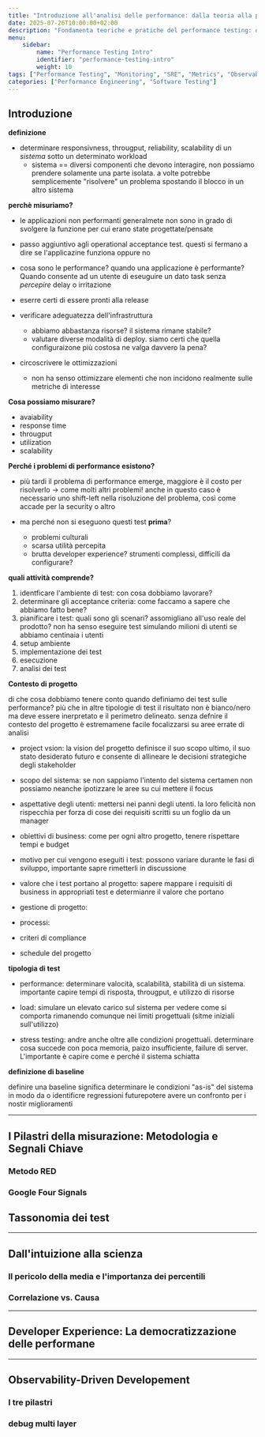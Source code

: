 ```yaml
---
title: "Introduzione all'analisi delle performance: dalla teoria alla pratica"
date: 2025-07-26T10:00:00+02:00
description: "Fondamenta teoriche e pratiche del performance testing: dalle metriche RED ai percentili, una guida completa per iniziare"
menu:
    sidebar:
        name: "Performance Testing Intro"
        identifier: "performance-testing-intro"
        weight: 10
tags: ["Performance Testing", "Monitoring", "SRE", "Metrics", "Observability"]
categories: ["Performance Engineering", "Software Testing"]
---
```


## Introduzione

__definizione__

- determinare responsivness, througput, reliability, scalability di un _sistema_ sotto un determinato workload
    - sistema == diversi componenti che devono interagire, non possiamo prendere solamente una parte isolata. a volte potrebbe semplicemente "risolvere" un problema spostando il blocco in un altro sistema

__perchè misuriamo?__

- le applicazioni non performanti generalmete non sono in grado di svolgere la funzione per cui erano state progettate/pensate

- passo aggiuntivo agli operational acceptance test. questi si fermano a dire se l'applicazine funziona oppure no

- cosa sono le performance? quando una applicazione è performante? Quando consente ad un utente di eseuguire un dato task senza _percepire_ delay o irritazione

- eserre certi di essere pronti alla release

- verificare adeguatezza dell'infrastruttura
    - abbiamo abbastanza risorse? il sistema rimane stabile?
    - valutare diverse modalità di deploy. siamo certi che quella configuraizone più costosa ne valga davvero la pena?

- circoscrivere le ottimizzazioni
    - non ha senso ottimizzare elementi che non incidono realmente sulle metriche di interesse

__Cosa possiamo misurare?__
- avaiability
- response time
- througput
- utilization
- scalability

__Perché i problemi di performance esistono?__

- più tardi il problema di performance emerge, maggiore è il costo per risolverlo -> come molti altri problemi! anche in questo caso è necessario uno shift-left nella risoluzione del problema, così come accade per la security o altro

- ma perché non si eseguono questi test __prima__?
    - problemi culturali
    - scarsa utilità percepita
    - brutta developer experience? strumenti complessi, difficili da configurare?

__quali attività comprende?__

1. identficare l'ambiente di test: con cosa dobbiamo lavorare?
2. determinare gli acceptance criteria: come faccamo a sapere che abbiamo fatto bene?
3. pianificare i test: quali sono gli scenari? assomigliano all'uso reale del prodotto? non ha senso eseguire test simulando milioni di utenti se abbiamo centinaia i utenti
4. setup ambiente
5.  implementazione dei test
6. esecuzione
7. analisi dei test


__Contesto di progetto__

di che cosa dobbiamo tenere conto quando definiamo dei test sulle performance? più che in altre tipologie di test il risultato non è bianco/nero ma deve essere inerpretato e il perimetro delineato. senza defnire il contesto del progetto è estremamene facile focalizzarsi su aree errate di analisi

- project vsion: la vision del progetto definisce il suo scopo ultimo, il suo stato desiderato futuro e consente di allineare le decisioni strategiche degli stakeholder

- scopo del sistema: se non sappiamo l'intento del sistema certamen non possiamo neanche ipotizzare le aree su cui mettere il focus

- aspettative degli utenti: mettersi nei panni degli utenti. la loro felicità non rispecchia per forza di cose dei requisiti scritti su un foglio da un manager

- obiettivi di business: come per ogni altro progetto, tenere rispettare tempi e budget

- motivo per cui vengono eseguiti i test: possono variare durante le fasi di sviluppo, importante sapre rimetterli in discussione

- valore che i test portano al progetto: sapere mappare i requisiti di business in appropriati test e determianre il valore che portano

- gestione di progetto: 

- processi:

- criteri di compliance

- schedule del progetto

__tipologia di test__

- performance: determinare valocità, scalabilità, stabilità di un sistema. importante capire tempi di risposta, througput, e utilizzo di risorse

- load: simulare un elevato carico sul sistema per vedere come si comporta rimanendo comunque nei limiti progettuali (sitme iniziali sull'utilizzo)

- stress testing: andre anche oltre alle condizioni progettuali. determinare cosa succede con poca memoria, paizo insufficiente, failure di server. L'importante è capire come e perché il sistema schiatta

__definizione di baseline__

definire una baseline significa determinare le condizioni "as-is" del sistema in modo da  o identificre regressioni futurepotere avere un confronto per i nostir miglioramenti

------
## I Pilastri della misurazione: Metodologia e Segnali Chiave

### Metodo RED

### Google Four Signals

## Tassonomia dei test



--- 

## Dall'intuizione alla scienza

### Il pericolo della media e l'importanza dei percentili

### Correlazione vs. Causa

---

## Developer Experience: La democratizzazione delle performane

---

## Observability-Driven Developement

### I tre pilastri

### debug multi layer


